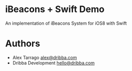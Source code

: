 # iBeacons + Swift Demo

An implementation of iBeacons System for iOS8 with Swift

# Authors

- Alex Tarrago <alex@dribba.com>
- Dribba Development <hello@dribba.com>
